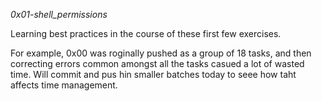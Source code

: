 *0x01-shell_permissions*

Learning best practices in the course of these first few exercises.

For example, 0x00 was roginally pushed as a group of 18 tasks, and then correcting errors common amongst all the tasks casued a lot of wasted time. Will commit and pus hin smaller batches today to seee how taht affects time management.